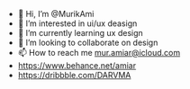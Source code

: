 - 👋 Hi, I’m @MurikAmi
- 👀 I’m interested in ui/ux deasign
- 🌱 I’m currently learning ux design
- 💞️ I’m looking to collaborate on design
- 📫 How to reach me mur.amiar@icloud.com
- https://www.behance.net/amiar
- https://dribbble.com/DARVMA

